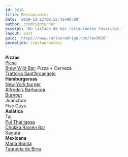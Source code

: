 ```yaml
---
id: 9610
title: Restaurantes
date: '2019-12-22T09:55:41+00:00'
author: crodrigoturner
excerpt: 'Un listado de mis restaurantes favoritos.'
layout: post
guid: 'https://www.carlosrodrigo.com/?p=9610'
permalink: /restaurantes/
---
```


**Pizzas**  
[Picsa](http://www.casapicsa.com/)  
[Brew Wild Bar](https://www.brewwildpizzabar.com/): Pizza + Cerveza  
[Trattoria Sant’Arcangelo](http://trattoriasantarcangelo.es/)  
**Hamburgersas**  
[New York burger](https://newyorkburger.es/)  
[Alfredo’s Barbacoa](http://alfredos-barbacoa.es/)  
[Burnout](http://www.burnoutburgers.com/)  
Juancho’s  
Five Guys  
**Asiática**  
Taj  
[Pui Thai tapas](https://www.puithaitapas.es/)  
[Chukka Ramen Bar](https://www.chukaramenbar.com/)  
[Kagura](https://www.ramenkagura.com/)  
**Mexicana**  
[María Bonita](https://www.tripadvisor.com/Restaurant_Review-g187514-d2492757-Reviews-Maria_Bonita_Taco_Bar-Madrid.html)  
[Taquería de Birra](http://www.lastaquerias.com/)